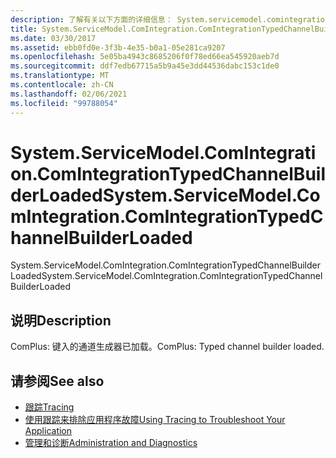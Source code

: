 ```yaml
---
description: 了解有关以下方面的详细信息： System.servicemodel.comintegration。 ComIntegrationTypedChannelBuilderLoaded
title: System.ServiceModel.ComIntegration.ComIntegrationTypedChannelBuilderLoaded
ms.date: 03/30/2017
ms.assetid: ebb0fd0e-3f3b-4e35-b0a1-05e281ca9207
ms.openlocfilehash: 5e05ba4943c8685206f0f78ed66ea545920aeb7d
ms.sourcegitcommit: ddf7edb67715a5b9a45e3dd44536dabc153c1de0
ms.translationtype: MT
ms.contentlocale: zh-CN
ms.lasthandoff: 02/06/2021
ms.locfileid: "99788054"
---
```

# <a name="systemservicemodelcomintegrationcomintegrationtypedchannelbuilderloaded"></a><span data-ttu-id="edc4a-103">System.ServiceModel.ComIntegration.ComIntegrationTypedChannelBuilderLoaded</span><span class="sxs-lookup"><span data-stu-id="edc4a-103">System.ServiceModel.ComIntegration.ComIntegrationTypedChannelBuilderLoaded</span></span>

<span data-ttu-id="edc4a-104">System.ServiceModel.ComIntegration.ComIntegrationTypedChannelBuilderLoaded</span><span class="sxs-lookup"><span data-stu-id="edc4a-104">System.ServiceModel.ComIntegration.ComIntegrationTypedChannelBuilderLoaded</span></span>  
  
## <a name="description"></a><span data-ttu-id="edc4a-105">说明</span><span class="sxs-lookup"><span data-stu-id="edc4a-105">Description</span></span>  

 <span data-ttu-id="edc4a-106">ComPlus: 键入的通道生成器已加载。</span><span class="sxs-lookup"><span data-stu-id="edc4a-106">ComPlus: Typed channel builder loaded.</span></span>  
  
## <a name="see-also"></a><span data-ttu-id="edc4a-107">请参阅</span><span class="sxs-lookup"><span data-stu-id="edc4a-107">See also</span></span>

- [<span data-ttu-id="edc4a-108">跟踪</span><span class="sxs-lookup"><span data-stu-id="edc4a-108">Tracing</span></span>](index.md)
- [<span data-ttu-id="edc4a-109">使用跟踪来排除应用程序故障</span><span class="sxs-lookup"><span data-stu-id="edc4a-109">Using Tracing to Troubleshoot Your Application</span></span>](using-tracing-to-troubleshoot-your-application.md)
- [<span data-ttu-id="edc4a-110">管理和诊断</span><span class="sxs-lookup"><span data-stu-id="edc4a-110">Administration and Diagnostics</span></span>](../index.md)

